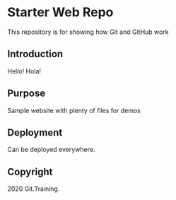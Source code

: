 # Starter Web Repo

This repository is for showing how Git and GitHub work

## Introduction

Hello! Hola!

## Purpose

Sample website with plenty of files for demos

## Deployment

Can be deployed everywhere.

## Copyright

2020 Git.Training.
